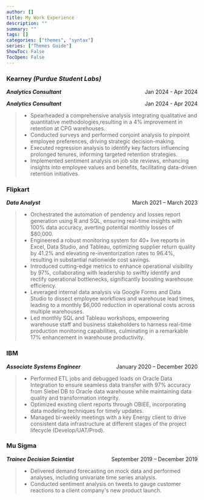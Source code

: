 ```yaml
---
author: []
title: My Work Experience
description: ""
summary: ""
tags: []
categories: ["themes", "syntax"]
series: ["Themes Guide"]
ShowToc: False
TocOpen: False
---
```



### **Kearney** _(Purdue Student Labs)_
<p style="text-align: left;"><em><strong>Analytics Consultant</strong></em><span style="float: right;">Jan 2024 - Apr 2024</span></p>

<p style="text-align:right">
 <span style="float:left"><em><strong>Analytics Consultant</strong></em></span>
 Jan 2024 - Apr 2024
</p>

> - Spearheaded a comprehensive analysis integrating qualitative and quantitative methodologies,resulting in a 4% improvement in retention at CPG warehouses.
> - Conducted surveys and performed conjoint analysis to pinpoint employee preferences, driving strategic decision-making.
> - Executed regression analysis to identify key factors influencing prolonged tenures, informing targeted retention strategies.
> - Implemented sentiment analysis on job site reviews, enhancing insights into employee values and benefits, facilitating data-driven retention initiatives.


### **Flipkart**
<p style="text-align: left;"><em><strong>Data Analyst</strong></em><span style="float: right;">March 2021 – March 2023</span></p>

> - Orchestrated the automation of pendency and losses report generation using R and SQL, ensuring real-time insights with 100% data accuracy, averting potential monthly losses of $80,000.
> - Engineered a robust monitoring system for 40+ live reports in Excel, Data Studio, and Tableau, optimizing supplier return quality by 41.2% and elevating re-inventorization rates to 96.4%, resulting in substantial nationwide cost savings.
> - Introduced cutting-edge metrics to enhance operational visibility by 97%, collaborating with leadership to swiftly identify and rectify operational bottlenecks, significantly boosting warehouse efficiency.
> - Leveraged internal data analysis via Google Forms and Data Studio to dissect employee workflows and warehouse lead times, leading to a monthly $6,000 reduction in operational costs across multiple warehouses.
> - Led monthly SQL and Tableau workshops, empowering warehouse staff and business stakeholders to harness real-time production monitoring capabilities, culminating in a remarkable 17% enhancement in warehouse productivity.

### **IBM**
<p style="text-align: left;"><em><strong>Associate Systems Engineer</strong></em><span style="float: right;">January 2020 – December 2020</span></p>  

> - Performed ETL jobs and debugged loads on Oracle Data Integration to ensure seamless data transfer with 97% accuracy from Siebel DB to Oracle data warehouse while maintaining data quality and transformation integrity.
> - Optimized existing client reports through OBIEE, incorporating data modeling techniques for timely updates.
> - Managed bi-weekly meetings with a key Energy client to drive consistent data infrastructure at different stages of the project lifecycle (Develop/UAT/Prod).


### **Mu Sigma**
<p style="text-align: left;"><em><strong>Trainee Decision Scientist</strong></em><span style="float: right;">September 2019 – December 2019</span></p>  

> - Delivered demand forecasting on mock data and performed analyses, including univariate time series analysis.
> - Conducted sentiment analysis on tweets to gauge customer reactions to a client company's new product launch.
